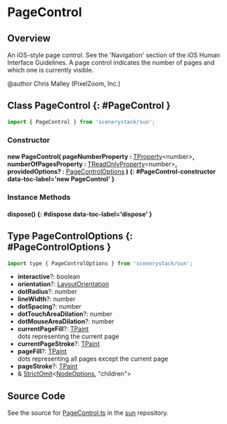 # PageControl

## Overview

An iOS-style page control. See the 'Navigation' section of the iOS Human Interface Guidelines.
A page control indicates the number of pages and which one is currently visible.

@author Chris Malley (PixelZoom, Inc.)

## Class PageControl {: #PageControl }


```js
import { PageControl } from 'scenerystack/sun';
```
### Constructor

#### new PageControl( pageNumberProperty : <span style="font-weight: 400;">[TProperty](../axon/TProperty.md)&lt;<span style="color: hsla(calc(var(--md-hue) + 180deg),80%,40%,1);">number</span>&gt;</span>, numberOfPagesProperty : <span style="font-weight: 400;">[TReadOnlyProperty](../axon/TReadOnlyProperty.md)&lt;<span style="color: hsla(calc(var(--md-hue) + 180deg),80%,40%,1);">number</span>&gt;</span>, providedOptions? : <span style="font-weight: 400;">[PageControlOptions](../sun/PageControl.md#PageControlOptions)</span> ) {: #PageControl-constructor data-toc-label='new PageControl' }

### Instance Methods

#### dispose() {: #dispose data-toc-label='dispose' }



## Type PageControlOptions {: #PageControlOptions }


```js
import type { PageControlOptions } from 'scenerystack/sun';
```


- **interactive**?: <span style="color: hsla(calc(var(--md-hue) + 180deg),80%,40%,1);">boolean</span>
- **orientation**?: [LayoutOrientation](../scenery/LayoutOrientation.md)
- **dotRadius**?: <span style="color: hsla(calc(var(--md-hue) + 180deg),80%,40%,1);">number</span>
- **lineWidth**?: <span style="color: hsla(calc(var(--md-hue) + 180deg),80%,40%,1);">number</span>
- **dotSpacing**?: <span style="color: hsla(calc(var(--md-hue) + 180deg),80%,40%,1);">number</span>
- **dotTouchAreaDilation**?: <span style="color: hsla(calc(var(--md-hue) + 180deg),80%,40%,1);">number</span>
- **dotMouseAreaDilation**?: <span style="color: hsla(calc(var(--md-hue) + 180deg),80%,40%,1);">number</span>
- **currentPageFill**?: [TPaint](../scenery/TPaint.md)
<br>  dots representing the current page
- **currentPageStroke**?: [TPaint](../scenery/TPaint.md)
- **pageFill**?: [TPaint](../scenery/TPaint.md)
<br>  dots representing all pages except the current page
- **pageStroke**?: [TPaint](../scenery/TPaint.md)
- &amp; [StrictOmit](../phet-core/StrictOmit.md)&lt;[NodeOptions](../scenery/Node.md#NodeOptions), "children"&gt;




## Source Code

See the source for [PageControl.ts](https://github.com/phetsims/sun/blob/main/js/PageControl.ts) in the [sun](https://github.com/phetsims/sun) repository.
